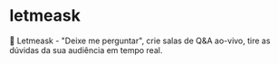 # letmeask
🤔 Letmeask - "Deixe me perguntar", crie salas de Q&amp;A ao-vivo, tire as dúvidas da sua audiência em tempo real.
